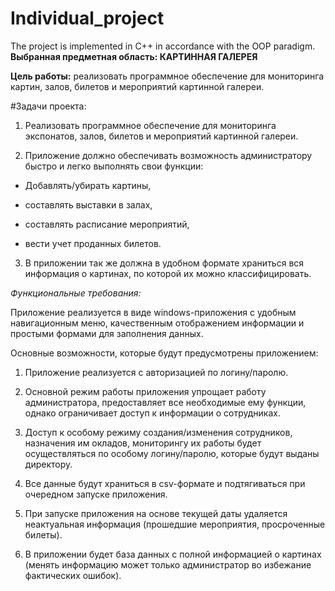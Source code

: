 # Individual_project
The project is implemented in C++ in accordance with the OOP paradigm.
**Выбранная предметная область: КАРТИННАЯ ГАЛЕРЕЯ**

**Цель работы:** реализовать программное обеспечение для мониторинга картин, залов, билетов и мероприятий картинной галереи. 

#Задачи проекта: 

1. Реализовать программное обеспечение для мониторинга экспонатов, залов, билетов и мероприятий картинной галереи. 

2. Приложение должно обеспечивать возможность администратору быстро и легко выполнять свои функции: 

- Добавлять/убирать картины, 

- составлять выставки в залах, 

- составлять расписание мероприятий, 

- вести учет проданных билетов. 

3. В приложении так же должна в удобном формате храниться вся информация о картинах, по которой их можно классифицировать. 

*Функциональные требования:* 

Приложение реализуется в виде windows-приложения с удобным навигационным меню, качественным отображением информации и простыми формами для заполнения данных. 

Основные возможности, которые будут предусмотрены приложением: 

1. Приложение реализуется с авторизацией по логину/паролю. 

2. Основной режим работы приложения упрощает работу администратора, предоставляет все необходимые ему функции, однако ограничивает доступ к информации о сотрудниках. 

3. Доступ к особому режиму создания/изменения сотрудников, назначения им окладов, мониторингу их работы будет осуществляться по особому логину/паролю, которые будут выданы директору. 

4. Все данные будут храниться в csv-формате и подтягиваться при очередном запуске приложения. 

5. При запуске приложения на основе текущей даты удаляется неактуальная информация (прошедшие мероприятия, просроченные билеты). 

6. В приложении будет база данных с полной информацией о картинах (менять информацию может только администратор во избежание фактических ошибок). 
